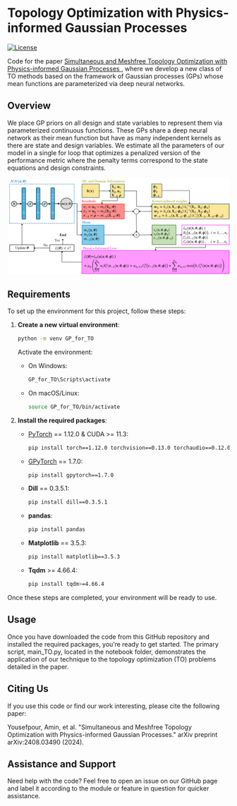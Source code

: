 # Topology Optimization with Physics-informed Gaussian Processes

[![License](https://img.shields.io/badge/license-MIT-green.svg)](LICENSE)

Code for the paper [Simultaneous and Meshfree Topology Optimization with Physics-informed Gaussian Processes
](https://arxiv.org/abs/2408.03490), where we develop a new class of TO methods based on the framework of Gaussian processes (GPs) whose mean functions are parameterized via deep neural networks. 

## Overview
We place GP priors on all design and state variables to represent them via parameterized continuous functions. These GPs share a deep neural network as their mean function but have as many independent kernels as there are state and design variables. We estimate all the parameters of our model in a single for loop that optimizes a penalized version of the performance metric where the penalty terms correspond to the state equations and design constraints.

![Flowchart](https://github.com/Bostanabad-Research-Group/GP-for-TO/blob/main/images/flowchart.png?raw=true)


## Requirements
To set up the environment for this project, follow these steps:

1. **Create a new virtual environment**:  
   ```bash
   python -m venv GP_for_TO
   ```
   Activate the environment:  
   - On Windows:  
     ```bash
     GP_for_TO\Scripts\activate
     ```
   - On macOS/Linux:  
     ```bash
     source GP_for_TO/bin/activate
     ```

2. **Install the required packages**:
   - [PyTorch](https://github.com/pytorch/pytorch) == 1.12.0 & CUDA >= 11.3:  
     ```bash
     pip install torch==1.12.0 torchvision==0.13.0 torchaudio==0.12.0 --index-url https://download.pytorch.org/whl/cu113
     ```
   - [GPyTorch](https://github.com/cornellius-gp/gpytorch) == 1.7.0:  
     ```bash
     pip install gpytorch==1.7.0
     ```
   - **Dill** == 0.3.5.1:  
     ```bash
     pip install dill==0.3.5.1
     ```
   - **pandas**:  
     ```bash
     pip install pandas
     ```
   - **Matplotlib** == 3.5.3:  
     ```bash
     pip install matplotlib==3.5.3
     ```
   - **Tqdm** >= 4.66.4:  
     ```bash
     pip install tqdm>=4.66.4
     ```

Once these steps are completed, your environment will be ready to use.

## Usage
Once you have downloaded the code from this GitHub repository and installed the required packages, you’re ready to get started. The primary script, main_TO.py, located in the notebook folder, demonstrates the application of our technique to the topology optimization (TO) problems detailed in the paper.


## Citing Us
If you use this code or find our work interesting, please cite the following paper:

Yousefpour, Amin, et al. "Simultaneous and Meshfree Topology Optimization with Physics-informed Gaussian Processes." arXiv preprint arXiv:2408.03490 (2024).

## Assistance and Support
Need help with the code? Feel free to open an issue on our GitHub page and label it according to the module or feature in question for quicker assistance.



